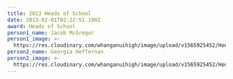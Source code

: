```yaml
---
title: 2013 Heads of School
date: 2013-02-01T02:22:51.190Z
award: Heads of School
person1_name: Jacob McGregor
person1_image: >-
  https://res.cloudinary.com/whanganuihigh/image/upload/v1565925452/Honours%20Board/2013_Jacob_McGregor_-_Head_boy.jpg
person2_name: Georgia Heffernan
person2_image: >-
  https://res.cloudinary.com/whanganuihigh/image/upload/v1565925452/Honours%20Board/2013_Georgia_Heffernan.jpg
---
```


